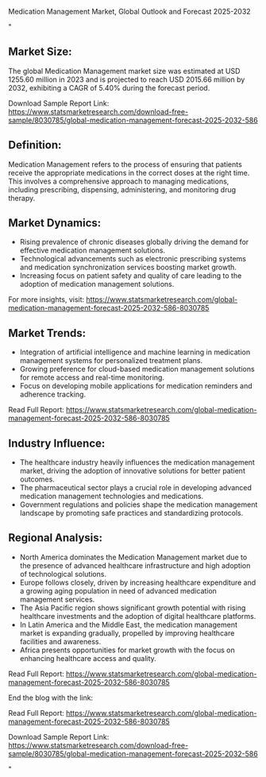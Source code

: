 Medication Management Market, Global Outlook and Forecast 2025-2032

"<h2>Market Size:</h2>
<p>The global Medication Management market size was estimated at USD 1255.60 million in 2023 and is projected to reach USD 2015.66 million by 2032, exhibiting a CAGR of 5.40% during the forecast period.</p>
<p>Download Sample Report Link: <a href='https://www.statsmarketresearch.com/download-free-sample/8030785/global-medication-management-forecast-2025-2032-586'>https://www.statsmarketresearch.com/download-free-sample/8030785/global-medication-management-forecast-2025-2032-586</a> </p>

<h2>Definition:</h2>
<p>Medication Management refers to the process of ensuring that patients receive the appropriate medications in the correct doses at the right time. This involves a comprehensive approach to managing medications, including prescribing, dispensing, administering, and monitoring drug therapy.</p>

<h2>Market Dynamics:</h2>
<ul>
  <li>Rising prevalence of chronic diseases globally driving the demand for effective medication management solutions.</li>
  <li>Technological advancements such as electronic prescribing systems and medication synchronization services boosting market growth.</li>
  <li>Increasing focus on patient safety and quality of care leading to the adoption of medication management solutions.</li>
</ul>
<p>For more insights, visit: <a href='https://www.statsmarketresearch.com/global-medication-management-forecast-2025-2032-586-8030785'>https://www.statsmarketresearch.com/global-medication-management-forecast-2025-2032-586-8030785</a></p>

<h2>Market Trends:</h2>
<ul>
  <li>Integration of artificial intelligence and machine learning in medication management systems for personalized treatment plans.</li>
  <li>Growing preference for cloud-based medication management solutions for remote access and real-time monitoring.</li>
  <li>Focus on developing mobile applications for medication reminders and adherence tracking.</li>
</ul>
<p>Read Full Report: <a href='https://www.statsmarketresearch.com/global-medication-management-forecast-2025-2032-586-8030785'>https://www.statsmarketresearch.com/global-medication-management-forecast-2025-2032-586-8030785</a></p>

<h2>Industry Influence:</h2>
<ul>
  <li>The healthcare industry heavily influences the medication management market, driving the adoption of innovative solutions for better patient outcomes.</li>
  <li>The pharmaceutical sector plays a crucial role in developing advanced medication management technologies and medications.</li>
  <li>Government regulations and policies shape the medication management landscape by promoting safe practices and standardizing protocols.</li>
</ul>

<h2>Regional Analysis:</h2>
<ul>
  <li>North America dominates the Medication Management market due to the presence of advanced healthcare infrastructure and high adoption of technological solutions.</li>
  <li>Europe follows closely, driven by increasing healthcare expenditure and a growing aging population in need of advanced medication management services.</li>
  <li>The Asia Pacific region shows significant growth potential with rising healthcare investments and the adoption of digital healthcare platforms.</li>
  <li>In Latin America and the Middle East, the medication management market is expanding gradually, propelled by improving healthcare facilities and awareness.</li>
  <li>Africa presents opportunities for market growth with the focus on enhancing healthcare access and quality.</li>
</ul>
<p>Read Full Report: <a href='https://www.statsmarketresearch.com/global-medication-management-forecast-2025-2032-586-8030785'>https://www.statsmarketresearch.com/global-medication-management-forecast-2025-2032-586-8030785</a></p>

<p>End the blog with the link:</p>
<p>Read Full Report: <a href='https://www.statsmarketresearch.com/global-medication-management-forecast-2025-2032-586-8030785'>https://www.statsmarketresearch.com/global-medication-management-forecast-2025-2032-586-8030785</a></p>
<p>Download Sample Report Link: <a href='https://www.statsmarketresearch.com/download-free-sample/8030785/global-medication-management-forecast-2025-2032-586'>https://www.statsmarketresearch.com/download-free-sample/8030785/global-medication-management-forecast-2025-2032-586</a></p>"
